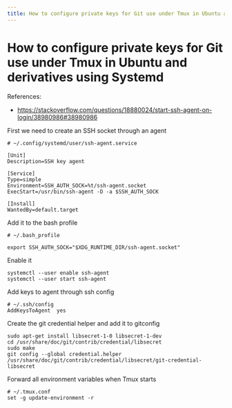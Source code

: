 ```yaml
---
title: How to configure private keys for Git use under Tmux in Ubuntu and derivatives using Systemd
---
```

# How to configure private keys for Git use under Tmux in Ubuntu and derivatives using Systemd

References:
* https://stackoverflow.com/questions/18880024/start-ssh-agent-on-login/38980986#38980986

First we need to create an SSH socket through an agent


```desktop
# ~/.config/systemd/user/ssh-agent.service

[Unit]
Description=SSH key agent

[Service]
Type=simple
Environment=SSH_AUTH_SOCK=%t/ssh-agent.socket
ExecStart=/usr/bin/ssh-agent -D -a $SSH_AUTH_SOCK

[Install]
WantedBy=default.target
```

Add it to the bash profile

```shell
# ~/.bash_profile 

export SSH_AUTH_SOCK="$XDG_RUNTIME_DIR/ssh-agent.socket"
```

Enable it
```shell
systemctl --user enable ssh-agent
systemctl --user start ssh-agent
```


Add keys to agent through ssh config
```shell
# ~/.ssh/config
AddKeysToAgent  yes
```

Create the git credential helper and add it to gitconfig

```shell
sudo apt-get install libsecret-1-0 libsecret-1-dev
cd /usr/share/doc/git/contrib/credential/libsecret
sudo make
git config --global credential.helper /usr/share/doc/git/contrib/credential/libsecret/git-credential-libsecret
```

Forward all environment variables when Tmux starts

```
# ~/.tmux.conf
set -g update-environment -r
```
